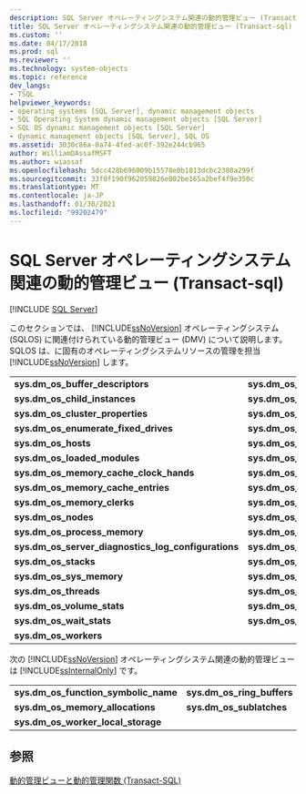 ```yaml
---
description: SQL Server オペレーティングシステム関連の動的管理ビュー (Transact-sql)
title: SQL Server オペレーティングシステム関連の動的管理ビュー (Transact-sql) |Microsoft Docs
ms.custom: ''
ms.date: 04/17/2018
ms.prod: sql
ms.reviewer: ''
ms.technology: system-objects
ms.topic: reference
dev_langs:
- TSQL
helpviewer_keywords:
- operating systems [SQL Server], dynamic management objects
- SQL Operating System dynamic management objects [SQL Server]
- SQL OS dynamic management objects [SQL Server]
- dynamic management objects [SQL Server], SQL OS
ms.assetid: 3030c86a-0a74-4fed-ac0f-392e244cb965
author: WilliamDAssafMSFT
ms.author: wiassaf
ms.openlocfilehash: 5dcc428b696009b15578e0b1813dcbc2380a299f
ms.sourcegitcommit: 33f0f190f962059826e002be165a2bef4f9e350c
ms.translationtype: MT
ms.contentlocale: ja-JP
ms.lasthandoff: 01/30/2021
ms.locfileid: "99202479"
---
```

# <a name="sql-server-operating-system-related-dynamic-management-views-transact-sql"></a>SQL Server オペレーティングシステム関連の動的管理ビュー (Transact-sql)
[!INCLUDE [SQL Server](../../includes/applies-to-version/sqlserver.md)]

このセクションでは、 [!INCLUDE[ssNoVersion](../../includes/ssnoversion-md.md)] オペレーティングシステム (SQLOS) に関連付けられている動的管理ビュー (DMV) について説明します。 SQLOS は、に固有のオペレーティングシステムリソースの管理を担当 [!INCLUDE[ssNoVersion](../../includes/ssnoversion-md.md)] します。


|  |  |
|---------|---------|
|**sys.dm_os_buffer_descriptors** | **sys.dm_os_buffer_pool_extension_configuration**|
|**sys.dm_os_child_instances** | **sys.dm_os_cluster_nodes** |
|**sys.dm_os_cluster_properties** | **sys.dm_os_dispatcher_pools** |
|**sys.dm_os_enumerate_fixed_drives** | **sys.dm_os_host_info** |
|**sys.dm_os_hosts** | **sys.dm_os_latch_stats** |
|**sys.dm_os_loaded_modules** |**sys.dm_os_memory_brokers**|
|**sys.dm_os_memory_cache_clock_hands**|**sys.dm_os_memory_cache_counters** |
|**sys.dm_os_memory_cache_entries**|**sys.dm_os_memory_cache_hash_tables**|
|**sys.dm_os_memory_clerks**|**sys.dm_os_memory_nodes**|
|**sys.dm_os_nodes**|**sys.dm_os_performance_counters**|
|**sys.dm_os_process_memory**|**sys.dm_os_schedulers**|
|**sys.dm_os_server_diagnostics_log_configurations**|**sys.dm_os_spinlock_stats** |
|**sys.dm_os_stacks**|**sys.dm_os_sys_info**|
|**sys.dm_os_sys_memory**|**sys.dm_os_tasks**|
|**sys.dm_os_threads** |**sys.dm_os_virtual_address_dump**|
|**sys.dm_os_volume_stats**|**sys.dm_os_waiting_tasks**|
|**sys.dm_os_wait_stats**|**sys.dm_os_windows_info**|
|**sys.dm_os_workers** ||








 次の [!INCLUDE[ssNoVersion](../../includes/ssnoversion-md.md)] オペレーティングシステム関連の動的管理ビューは [!INCLUDE[ssInternalOnly](../../includes/ssinternalonly-md.md)] です。  
  
|||  
|-|-|  
|**sys.dm_os_function_symbolic_name**|**sys.dm_os_ring_buffers**|  
|**sys.dm_os_memory_allocations**|**sys.dm_os_sublatches**|  
|**sys.dm_os_worker_local_storage**||  
  
## <a name="see-also"></a>参照  
 [動的管理ビューと動的管理関数 &#40;Transact-SQL&#41;](~/relational-databases/system-dynamic-management-views/system-dynamic-management-views.md)  
  
  


